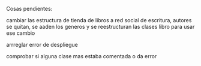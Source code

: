 Cosas pendientes:

cambiar las estructura de tienda de libros a red social de escritura, autores se quitan, se aaden los generos y se reestructuran las clases libro para usar ese cambio

arrreglar error de despliegue

comprobar si alguna clase mas estaba comentada o da error
